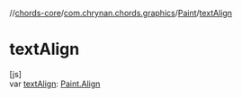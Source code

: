 //[chords-core](../../../index.md)/[com.chrynan.chords.graphics](../index.md)/[Paint](index.md)/[textAlign](text-align.md)

# textAlign

[js]\
var [textAlign](text-align.md): [Paint.Align](-align/index.md)
